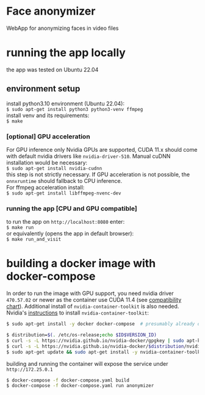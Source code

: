 # Face anonymizer
WebApp for anonymizing faces in video files

# running the app locally
the app was tested on Ubuntu 22.04
## environment setup
install python3.10 environment (Ubuntu 22.04):  
`$ sudo apt-get install python3 python3-venv ffmpeg`  
  install venv and its requirements:  
`$ make`
### [optional] GPU acceleration
For GPU inference only Nvidia GPUs are supported, CUDA 11.x should come with default nvidia drivers like `nvidia-driver-510`. Manual cuDNN installation would be necessary:  
`$ sudo apt-get install nvidia-cudnn`  
this step is not strictly necessary. If GPU acceleration is not possible, the `onnxruntime` should fallback to CPU inference.  
For ffmpeg acceleration install:  
`$ sudo apt-get install libffmpeg-nvenc-dev`  
### running the app [CPU and GPU compatible]
to run the app on `http://localhost:8080` enter:  
`$ make run`  
or equivalently (opens the app in default browser):  
`$ make run_and_visit`  
# building a docker image with docker-compose
In order to run the image with GPU support, you need nvidia driver `470.57.02` or newer as the container use CUDA 11.4 (see [compatibility chart](https://docs.nvidia.com/deploy/cuda-compatibility/index.html#use-the-right-compat-package)). Additional install of `nvidia-container-toolkit` is also needed.
Nvidia's [instructions](https://docs.nvidia.com/ai-enterprise/deployment-guide/dg-docker.html#enabling-the-docker-repository-and-installing-the-nvidia-container-toolkit) to install `nvidia-container-toolkit`:
```bash
$ sudo apt-get install -y docker docker-compose  # presumably already done

$ distribution=$(. /etc/os-release;echo $ID$VERSION_ID)
$ curl -s -L https://nvidia.github.io/nvidia-docker/gpgkey | sudo apt-key add -
$ curl -s -L https://nvidia.github.io/nvidia-docker/$distribution/nvidia-docker.list | sudo tee /etc/apt/sources.list.d/nvidia-docker.list
$ sudo apt-get update && sudo apt-get install -y nvidia-container-toolkit
```
building and running the container will expose the service under `http://172.25.0.1`
```bash
$ docker-compose -f docker-compose.yaml build
$ docker-compose -f docker-compose.yaml run anonymizer
```
